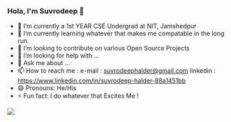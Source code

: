 ### Hola, I'm Suvrodeep  👋



- 🔭 I’m currently a 1st YEAR CSE Undergrad at NIT, Jamshedpur 
- 🌱 I’m currently learning whatever that makes me compatable in the long run.
- 👯 I’m looking to contribute on various Open Source Projects
- 🤔 I’m looking for help with ...
- 💬 Ask me about ...
- 📫 How to reach me :   e-mail : suvrodeephalder@gmail.com     linkedin : https://www.linkedin.com/in/suvrodeep-halder-88a1451bb
- 😄 Pronouns: He/His
- ⚡ Fun fact: I do whatever that Excites Me !


<img src="https://github-readme-stats.vercel.app/api?username=Syntax0002&&show_icons=true&title_color=f5f5f5&icon_color=00ff00&text_color=f5f5f5&bg_color=222222">


